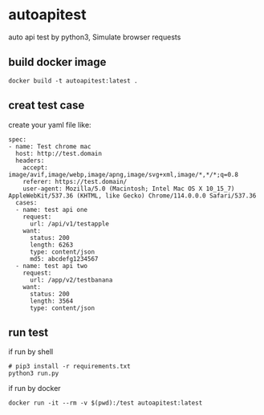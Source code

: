 # autoapitest
auto api test by python3, Simulate browser requests

## build docker image

```
docker build -t autoapitest:latest .
```

## creat test case
create your yaml file like:
```
spec:
- name: Test chrome mac
  host: http://test.domain
  headers:
    accept: image/avif,image/webp,image/apng,image/svg+xml,image/*,*/*;q=0.8
    referer: https://test.domain/
    user-agent: Mozilla/5.0 (Macintosh; Intel Mac OS X 10_15_7) AppleWebKit/537.36 (KHTML, like Gecko) Chrome/114.0.0.0 Safari/537.36
  cases:
  - name: test api one
    request:
      url: /api/v1/testapple
    want:
      status: 200
      length: 6263
      type: content/json
      md5: abcdefg1234567
  - name: test api two
    request:
      url: /app/v2/testbanana
    want:
      status: 200
      length: 3564
      type: content/json
```

## run test

if run by shell

```
# pip3 install -r requirements.txt
python3 run.py
```

if run by docker
```
docker run -it --rm -v $(pwd):/test autoapitest:latest
```